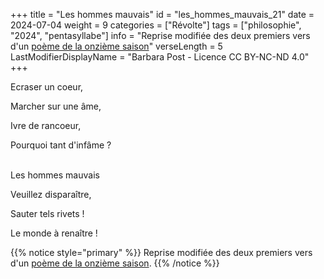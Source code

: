 +++
title = "Les hommes mauvais"
id = "les_hommes_mauvais_21"
date = 2024-07-04
weight = 9
categories = ["Révolte"]
tags = ["philosophie", "2024", "pentasyllabe"]
info = "Reprise modifiée des deux premiers vers d'un [poème de la onzième saison](../11_onzieme_saison/guerre)"
verseLength = 5
LastModifierDisplayName = "Barbara Post - Licence CC BY-NC-ND 4.0"
+++

Ecraser un coeur,

Marcher sur une âme,

Ivre de rancoeur,

Pourquoi tant d'infâme ?

 \
Les hommes mauvais

Veuillez disparaître,

Sauter tels rivets !

Le monde à renaître !

{{% notice style="primary" %}}
Reprise modifiée des deux premiers vers d'un [poème de la onzième saison](../11_onzieme_saison/guerre).
{{% /notice %}}
